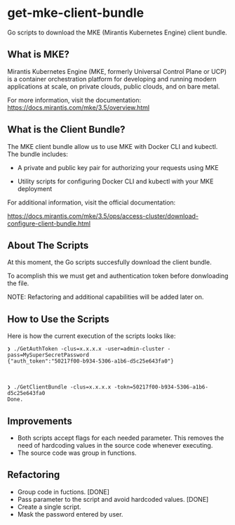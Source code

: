 # get-mke-client-bundle

Go scripts to download the MKE (Mirantis Kubernetes Engine) client bundle.


## What is MKE? 

Mirantis Kubernetes Engine (MKE, formerly Universal Control Plane or UCP) is a container orchestration platform for developing and running modern applications at scale, on private clouds, public clouds, and on bare metal.

For more information, visit the documentation: https://docs.mirantis.com/mke/3.5/overview.html

## What is the Client Bundle?

The MKE client bundle allow us to use MKE with Docker CLI and kubectl. The bundle includes:

- A private and public key pair for authorizing your requests using MKE

- Utility scripts for configuring Docker CLI and kubectl with your MKE deployment

For additional information, visit the official documentation:

https://docs.mirantis.com/mke/3.5/ops/access-cluster/download-configure-client-bundle.html



## About The Scripts

At this moment, the Go scripts succesfully download the client bundle. 

To acomplish this we must get and authentication token before donwloading the file.

NOTE: Refactoring and additional capabilities will be added later on.


## How to Use the Scripts

Here is how the current execution of the scripts looks like:

```
❯ ./GetAuthToken -clus=x.x.x.x -user=admin-cluster -pass=MySuperSecretPassword
{"auth_token":"50217f00-b934-5306-a1b6-d5c25e643fa0"}
```

<br/>

```
❯ ./GetClientBundle -clus=x.x.x.x -tokn=50217f00-b934-5306-a1b6-d5c25e643fa0
Done.
```

## Improvements

- Both scripts accept flags for each needed parameter. This removes the need of hardcoding values in the source code whenever executing.
- The source code was group in functions.
  

## Refactoring

- Group code in fuctions. [DONE]
- Pass parameter to the script and avoid hardcoded values. [DONE]
- Create a single script.
- Mask the password entered by user.




